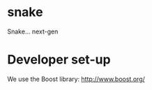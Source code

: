 snake
=====

Snake... next-gen

Developer set-up
=====

We use the Boost library: http://www.boost.org/ 
